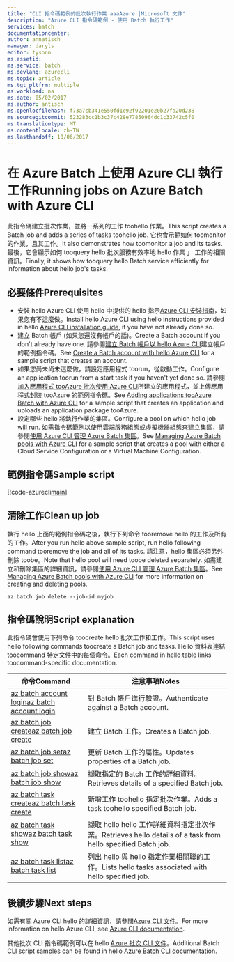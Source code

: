 ```yaml
---
title: "CLI 指令碼範例的批次執行作業 aaaAzure |Microsoft 文件"
description: "Azure CLI 指令碼範例 - 使用 Batch 執行工作"
services: batch
documentationcenter: 
author: annatisch
manager: daryls
editor: tysonn
ms.assetid: 
ms.service: batch
ms.devlang: azurecli
ms.topic: article
ms.tgt_pltfrm: multiple
ms.workload: na
ms.date: 05/02/2017
ms.author: antisch
ms.openlocfilehash: f73a7cb341e550fd1c92f92201e20b27fa20d238
ms.sourcegitcommit: 523283cc1b3c37c428e77850964dc1c33742c5f0
ms.translationtype: MT
ms.contentlocale: zh-TW
ms.lasthandoff: 10/06/2017
---
```

# <a name="running-jobs-on-azure-batch-with-azure-cli"></a><span data-ttu-id="81913-103">在 Azure Batch 上使用 Azure CLI 執行工作</span><span class="sxs-lookup"><span data-stu-id="81913-103">Running jobs on Azure Batch with Azure CLI</span></span>

<span data-ttu-id="81913-104">此指令碼建立批次作業，並將一系列的工作 toohello 作業。</span><span class="sxs-lookup"><span data-stu-id="81913-104">This script creates a Batch job and adds a series of tasks toohello job.</span></span> <span data-ttu-id="81913-105">它也會示範如何 toomonitor 的作業，且其工作。</span><span class="sxs-lookup"><span data-stu-id="81913-105">It also demonstrates how toomonitor a job and its tasks.</span></span> <span data-ttu-id="81913-106">最後，它會顯示如何 tooquery hello 批次服務有效率地 hello 作業 」 工作的相關資訊。</span><span class="sxs-lookup"><span data-stu-id="81913-106">Finally, it shows how tooquery hello Batch service efficiently for information about hello job's tasks.</span></span>

## <a name="prerequisites"></a><span data-ttu-id="81913-107">必要條件</span><span class="sxs-lookup"><span data-stu-id="81913-107">Prerequisites</span></span>

- <span data-ttu-id="81913-108">安裝 hello Azure CLI 使用 hello 中提供的 hello 指示[Azure CLI 安裝指南](https://docs.microsoft.com/cli/azure/install-azure-cli)，如果您有不這麼做。</span><span class="sxs-lookup"><span data-stu-id="81913-108">Install hello Azure CLI using hello instructions provided in hello [Azure CLI installation guide](https://docs.microsoft.com/cli/azure/install-azure-cli), if you have not already done so.</span></span>
- <span data-ttu-id="81913-109">建立 Batch 帳戶 (如果您還沒有帳戶的話)。</span><span class="sxs-lookup"><span data-stu-id="81913-109">Create a Batch account if you don't already have one.</span></span> <span data-ttu-id="81913-110">請參閱[建立 Batch 帳戶以 hello Azure CLI](https://docs.microsoft.com/azure/batch/scripts/batch-cli-sample-create-account)建立帳戶的範例指令碼。</span><span class="sxs-lookup"><span data-stu-id="81913-110">See [Create a Batch account with hello Azure CLI](https://docs.microsoft.com/azure/batch/scripts/batch-cli-sample-create-account) for a sample script that creates an account.</span></span>
- <span data-ttu-id="81913-111">如果您尚未尚未這麼做，請設定應用程式 toorun，從啟動工作。</span><span class="sxs-lookup"><span data-stu-id="81913-111">Configure an application toorun from a start task if you haven't yet done so.</span></span> <span data-ttu-id="81913-112">請參閱[加入應用程式 tooAzure 批次使用 Azure CLI](https://docs.microsoft.com/azure/batch/scripts/batch-cli-sample-add-application)所建立的應用程式，並上傳應用程式封裝 tooAzure 的範例指令碼。</span><span class="sxs-lookup"><span data-stu-id="81913-112">See [Adding applications tooAzure Batch with Azure CLI](https://docs.microsoft.com/azure/batch/scripts/batch-cli-sample-add-application) for a sample script that creates an application and uploads an application package tooAzure.</span></span>
- <span data-ttu-id="81913-113">設定哪些 hello 將執行作業的集區。</span><span class="sxs-lookup"><span data-stu-id="81913-113">Configure a pool on which hello job will run.</span></span> <span data-ttu-id="81913-114">如需指令碼範例以使用雲端服務組態或虛擬機器組態來建立集區，請參閱[使用 Azure CLI 管理 Azure Batch 集區](https://docs.microsoft.com/azure/batch/batch-cli-sample-manage-pool)。</span><span class="sxs-lookup"><span data-stu-id="81913-114">See [Managing Azure Batch pools with Azure CLI](https://docs.microsoft.com/azure/batch/batch-cli-sample-manage-pool) for a sample script that creates a pool with either a Cloud Service Configuration or a Virtual Machine Configuration.</span></span>

## <a name="sample-script"></a><span data-ttu-id="81913-115">範例指令碼</span><span class="sxs-lookup"><span data-stu-id="81913-115">Sample script</span></span>

[!code-azurecli[main](../../../cli_scripts/batch/run-job/run-job.sh "Run Job")]

## <a name="clean-up-job"></a><span data-ttu-id="81913-116">清除工作</span><span class="sxs-lookup"><span data-stu-id="81913-116">Clean up job</span></span>

<span data-ttu-id="81913-117">執行 hello 上面的範例指令碼之後，執行下列命令 tooremove hello 的工作及所有的工作。</span><span class="sxs-lookup"><span data-stu-id="81913-117">After you run hello above sample script, run hello following command tooremove the job and all of its tasks.</span></span> <span data-ttu-id="81913-118">請注意，hello 集區必須另外刪除 toobe。</span><span class="sxs-lookup"><span data-stu-id="81913-118">Note that hello pool will need toobe deleted separately.</span></span> <span data-ttu-id="81913-119">如需建立和刪除集區的詳細資訊，請參閱[使用 Azure CLI 管理 Azure Batch 集區](./batch-cli-sample-manage-pool.md)。</span><span class="sxs-lookup"><span data-stu-id="81913-119">See [Managing Azure Batch pools with Azure CLI](./batch-cli-sample-manage-pool.md) for more information on creating and deleting pools.</span></span>

```azurecli
az batch job delete --job-id myjob
```

## <a name="script-explanation"></a><span data-ttu-id="81913-120">指令碼說明</span><span class="sxs-lookup"><span data-stu-id="81913-120">Script explanation</span></span>

<span data-ttu-id="81913-121">此指令碼會使用下列命令 toocreate hello 批次工作和工作。</span><span class="sxs-lookup"><span data-stu-id="81913-121">This script uses hello following commands toocreate a Batch job and tasks.</span></span> <span data-ttu-id="81913-122">Hello 資料表連結 toocommand 特定文件中的每個命令。</span><span class="sxs-lookup"><span data-stu-id="81913-122">Each command in hello table links toocommand-specific documentation.</span></span>

| <span data-ttu-id="81913-123">命令</span><span class="sxs-lookup"><span data-stu-id="81913-123">Command</span></span> | <span data-ttu-id="81913-124">注意事項</span><span class="sxs-lookup"><span data-stu-id="81913-124">Notes</span></span> |
|---|---|
| [<span data-ttu-id="81913-125">az batch account login</span><span class="sxs-lookup"><span data-stu-id="81913-125">az batch account login</span></span>](https://docs.microsoft.com/cli/azure/batch/account#login) | <span data-ttu-id="81913-126">對 Batch 帳戶進行驗證。</span><span class="sxs-lookup"><span data-stu-id="81913-126">Authenticate against a Batch account.</span></span>  |
| [<span data-ttu-id="81913-127">az batch job create</span><span class="sxs-lookup"><span data-stu-id="81913-127">az batch job create</span></span>](https://docs.microsoft.com/cli/azure/batch/job#create) | <span data-ttu-id="81913-128">建立 Batch 工作。</span><span class="sxs-lookup"><span data-stu-id="81913-128">Creates a Batch job.</span></span>  |
| [<span data-ttu-id="81913-129">az batch job set</span><span class="sxs-lookup"><span data-stu-id="81913-129">az batch job set</span></span>](https://docs.microsoft.com/cli/azure/batch/job#set) | <span data-ttu-id="81913-130">更新 Batch 工作的屬性。</span><span class="sxs-lookup"><span data-stu-id="81913-130">Updates properties of a Batch job.</span></span>  |
| [<span data-ttu-id="81913-131">az batch job show</span><span class="sxs-lookup"><span data-stu-id="81913-131">az batch job show</span></span>](https://docs.microsoft.com/cli/azure/batch/job#show) | <span data-ttu-id="81913-132">擷取指定的 Batch 工作的詳細資料。</span><span class="sxs-lookup"><span data-stu-id="81913-132">Retrieves details of a specified Batch job.</span></span>  |
| [<span data-ttu-id="81913-133">az batch task create</span><span class="sxs-lookup"><span data-stu-id="81913-133">az batch task create</span></span>](https://docs.microsoft.com/cli/azure/batch/task#create) | <span data-ttu-id="81913-134">新增工作 toohello 指定批次作業。</span><span class="sxs-lookup"><span data-stu-id="81913-134">Adds a task toohello specified Batch job.</span></span>  |
| [<span data-ttu-id="81913-135">az batch task show</span><span class="sxs-lookup"><span data-stu-id="81913-135">az batch task show</span></span>](https://docs.microsoft.com/cli/azure/batch/task#show) | <span data-ttu-id="81913-136">擷取 hello hello 工作詳細資料指定批次作業。</span><span class="sxs-lookup"><span data-stu-id="81913-136">Retrieves hello details of a task from hello specified Batch job.</span></span>  |
| [<span data-ttu-id="81913-137">az batch task list</span><span class="sxs-lookup"><span data-stu-id="81913-137">az batch task list</span></span>](https://docs.microsoft.com/cli/azure/batch/task#list) | <span data-ttu-id="81913-138">列出 hello 與 hello 指定作業相關聯的工作。</span><span class="sxs-lookup"><span data-stu-id="81913-138">Lists hello tasks associated with hello specified job.</span></span>  |

## <a name="next-steps"></a><span data-ttu-id="81913-139">後續步驟</span><span class="sxs-lookup"><span data-stu-id="81913-139">Next steps</span></span>

<span data-ttu-id="81913-140">如需有關 Azure CLI hello 的詳細資訊，請參閱[Azure CLI 文件](https://docs.microsoft.com/cli/azure/overview)。</span><span class="sxs-lookup"><span data-stu-id="81913-140">For more information on hello Azure CLI, see [Azure CLI documentation](https://docs.microsoft.com/cli/azure/overview).</span></span>

<span data-ttu-id="81913-141">其他批次 CLI 指令碼範例可以在 hello [Azure 批次 CLI 文件](../batch-cli-samples.md)。</span><span class="sxs-lookup"><span data-stu-id="81913-141">Additional Batch CLI script samples can be found in hello [Azure Batch CLI documentation](../batch-cli-samples.md).</span></span>
